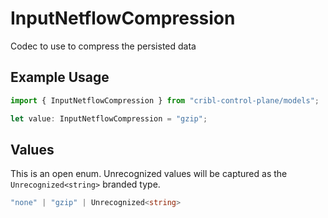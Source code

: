 # InputNetflowCompression

Codec to use to compress the persisted data

## Example Usage

```typescript
import { InputNetflowCompression } from "cribl-control-plane/models";

let value: InputNetflowCompression = "gzip";
```

## Values

This is an open enum. Unrecognized values will be captured as the `Unrecognized<string>` branded type.

```typescript
"none" | "gzip" | Unrecognized<string>
```